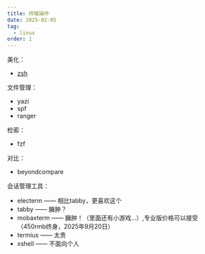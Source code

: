 ```yaml
---
title: 终端操作
date: 2025-02-05
tag:
  - linux
order: 1
---
```


美化：

+ [zsh](./zsh.md)

文件管理：

+ yazi
+ spf
+ ranger

检索：

+ fzf

对比：

+ beyondcompare

会话管理工具：

+ electerm —— 相比tabby，更喜欢这个
+ tabby —— 臃肿？
+ mobaxterm —— 臃肿！（里面还有小游戏...）,专业版价格可以接受（450rmb终身，2025年9月20日）
+ termius —— 太贵
+ xshell —— 不面向个人

